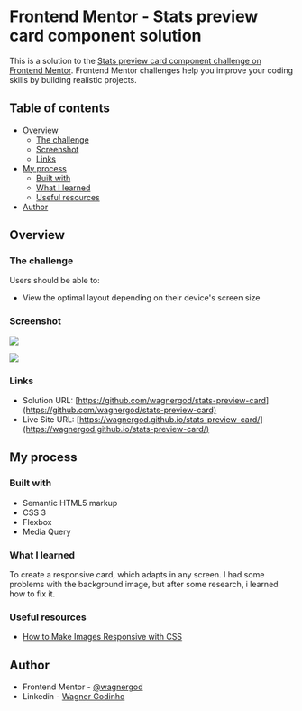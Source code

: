 # Frontend Mentor - Stats preview card component solution

This is a solution to the [Stats preview card component challenge on Frontend Mentor](https://www.frontendmentor.io/challenges/stats-preview-card-component-8JqbgoU62). Frontend Mentor challenges help you improve your coding skills by building realistic projects. 

## Table of contents

- [Overview](#overview)
  - [The challenge](#the-challenge)
  - [Screenshot](#screenshot)
  - [Links](#links)
- [My process](#my-process)
  - [Built with](#built-with)
  - [What I learned](#what-i-learned)
  - [Useful resources](#useful-resources)
- [Author](#author)

## Overview

### The challenge

Users should be able to:

- View the optimal layout depending on their device's screen size

### Screenshot

![](http://imgur.com/rNIXAnWl.png)

![](http://imgur.com/TGNCHkMl.png)


### Links

- Solution URL: [https://github.com/wagnergod/stats-preview-card](https://github.com/wagnergod/stats-preview-card)
- Live Site URL: [https://wagnergod.github.io/stats-preview-card/](https://wagnergod.github.io/stats-preview-card/)

## My process

### Built with

- Semantic HTML5 markup
- CSS 3
- Flexbox
- Media Query

### What I learned

To create a responsive card, which adapts in any screen. I had some problems with the background image, but after some research, i learned how to fix it. 


### Useful resources

- [How to Make Images Responsive with CSS](https://www.w3docs.com/snippets/css/how-to-make-images-responsive-with-css.html)

## Author

- Frontend Mentor - [@wagnergod](https://www.frontendmentor.io/profile/wagnergod)
- Linkedin - [Wagner Godinho](https://www.linkedin.com/in/wagner-godinho-632aa786/)

